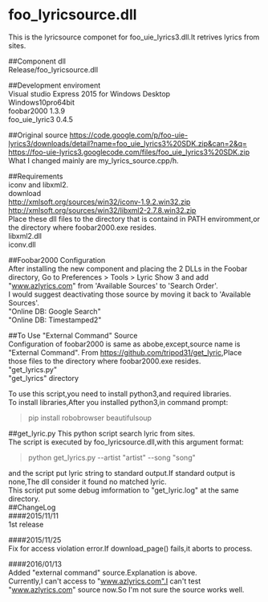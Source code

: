 # foo_lyricsource.dll
This is the lyricsource componet for foo_uie_lyrics3.dll.It retrives lyrics from sites.  

##Component dll  
Release/foo_lyricsource.dll  

##Development enviroment  
Visual studio Express 2015 for Windows Desktop  
Windows10pro64bit  
foobar2000 1.3.9  
foo_uie_lyric3 0.4.5  

##Original source
<https://code.google.com/p/foo-uie-lyrics3/downloads/detail?name=foo_uie_lyrics3%20SDK.zip&can=2&q=>  
<https://foo-uie-lyrics3.googlecode.com/files/foo_uie_lyrics3%20SDK.zip>  
What I changed mainly are my_lyrics_source.cpp/h.  

##Requirements  
iconv and libxml2.  
download  
<http://xmlsoft.org/sources/win32/iconv-1.9.2.win32.zip>  
<http://xmlsoft.org/sources/win32/libxml2-2.7.8.win32.zip>  
Place these dll files to the directory that is containd in PATH enviromment,or the directory where foobar2000.exe resides.  
libxml2.dll  
iconv.dll  

##Foobar2000 Configuration  
After installing the new component and placing the 2 DLLs in the Foobar directory, Go to Preferences > Tools > Lyric Show 3 and add "www.azlyrics.com" from 'Available Sources' to 'Search Order'.  
I would suggest deactivating those source by moving it back to 'Available Sources'.  
"Online DB: Google Search"  
"Online DB: Timestamped2"  

##To Use "External Command" Source  
Configuration of foobar2000 is same as abobe,except,source name is "External Command".
From <https://github.com/tripod31/get_lyric>,Place those files to the directory where foobar2000.exe resides.  
"get_lyrics.py"  
"get_lyrics" directory  

To use this script,you need to install python3,and required libraries.  
To install libraries,After you installed python3,in command prompt:  
>pip install robobrowser beautifulsoup

##get_lyric.py
This python script search lyric from sites.  
The script is executed by foo_lyricsource.dll,with this argument format:  
>python get_lyrics.py --artist "artist" --song "song"  

and the script put lyric string to standard output.If standard output is none,The dll consider it found no matched lyric.  
This script put some debug imformation to "get_lyric.log" at the same directory.  
##ChangeLog  
####2015/11/11  
1st release  

####2015/11/25  
Fix for access violation error.If download_page() fails,it aborts to process.

####2016/01/13  
Added "external command" source.Explanation is above.  
Currently,I can't access to "www.azlyrics.com".I can't test "www.azlyrics.com" source now.So I'm not sure the source works well.
